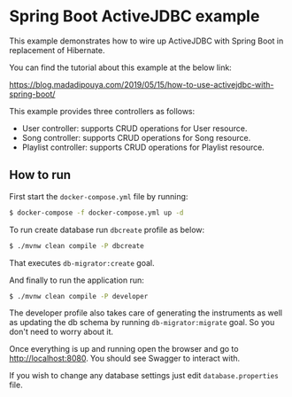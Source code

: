 # Spring Boot ActiveJDBC example

This example demonstrates how to wire up ActiveJDBC with Spring Boot in replacement of Hibernate.

You can find the tutorial about this example at the below link:

https://blog.madadipouya.com/2019/05/15/how-to-use-activejdbc-with-spring-boot/


This example provides three controllers as follows:
- User controller: supports CRUD operations for User resource.
- Song controller: supports CRUD operations for Song resource.
- Playlist controller: supports CRUD operations for Playlist resource.


## How to run

First start the `docker-compose.yml` file by running:

```bash
$ docker-compose -f docker-compose.yml up -d 
```

To run create database run `dbcreate` profile as below:

```bash
$ ./mvnw clean compile -P dbcreate
```

That executes `db-migrator:create` goal.


And finally to run the application run:

```bash
$ ./mvnw clean compile -P developer
```

The developer profile also takes care of generating the instruments as well as updating the db schema by running `db-migrator:migrate` goal. So you don't need to worry about it.


Once everything is up and running open the browser and go to [http://localhost:8080](http://localhost:8080). You should see Swagger to interact with.

If you wish to change any database settings just edit `database.properties` file.
